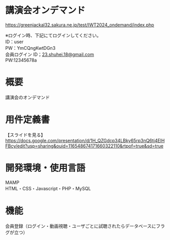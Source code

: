 # 講演会オンデマンド
https://greenjackal32.sakura.ne.jp/test/IWT2024_ondemand/index.php  

※ログイン時、下記にてログインしてください。  
ID：user  
PW：YmCQngKwtDGn3  
会員ログイン
ID；23.shuhei.18@gmail.com  
PW:12345678a

# 概要  

講演会のオンデマンド


# 用件定義書  

【スライドを見る】https://docs.google.com/presentation/d/1H_QZGdcp34LBky65rp3nQ6tj4ElHFBcy/edit?usp=sharing&ouid=116548674171660322110&rtpof=true&sd=true

# 開発環境・使用言語  

MAMP  
HTML・CSS・Javascript・PHP・MySQL

# 機能  

会員登録（ログイン・動画視聴・ユーザごとに試聴されたらデータベースにフラグが立つ）
